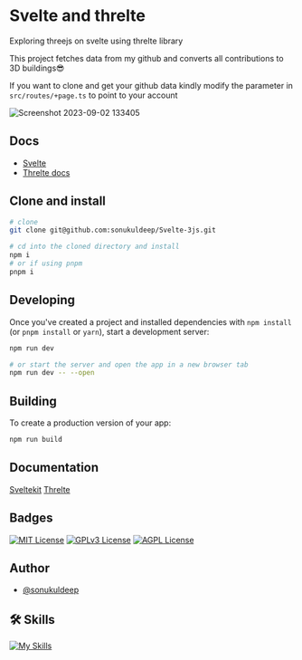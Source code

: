 # Svelte and threlte

Exploring threejs on svelte using threlte library

This project fetches data from my github and converts all contributions to 3D buildings😎

If you want to clone and get your github data kindly modify the parameter in `src/routes/+page.ts` to point to your account

![Screenshot 2023-09-02 133405](https://github.com/sonukuldeep/Svelte-3js/assets/57728165/2b2663a4-7519-4bd7-b308-bc7dea5b730a)

## Docs
- [Svelte](https://svelte.dev/docs/introduction)
- [Threlte docs](https://threlte.xyz/docs/learn/getting-started/introduction)

## Clone and install

```bash
# clone
git clone git@github.com:sonukuldeep/Svelte-3js.git

# cd into the cloned directory and install
npm i
# or if using pnpm
pnpm i
```

## Developing

Once you've created a project and installed dependencies with `npm install` (or `pnpm install` or `yarn`), start a development server:

```bash
npm run dev

# or start the server and open the app in a new browser tab
npm run dev -- --open
```

## Building

To create a production version of your app:

```bash
npm run build
```

## Documentation
[Sveltekit](https://kit.svelte.dev/docs/introduction)
[Threlte](https://threlte.xyz/docs/reference/core/getting-started)


## Badges

[![MIT License](https://img.shields.io/badge/License-MIT-green.svg)](https://choosealicense.com/licenses/mit/) 
[![GPLv3 License](https://img.shields.io/badge/License-GPL%20v3-yellow.svg)](https://opensource.org/licenses/)
[![AGPL License](https://img.shields.io/badge/license-AGPL-blue.svg)](http://www.gnu.org/licenses/agpl-3.0)


## Author
- [@sonukuldeep](https://www.github.com/sonukuldeep)


## 🛠 Skills

[![My Skills](https://skillicons.dev/icons?i=js,ts,html,css,tailwind,sass,nodejs,react,nextjs,svelte,vue,flask,rust,python,php,solidity,mongodb,mysql,prisma,figma,threejs,unity,godot,dart,flutter)](https://github.com/sonukuldeep)
